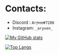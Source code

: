 # Contacts:
- Discord : `Aryͫvͦeͬnͤ#7286`
- Instagram: `_aryven_`

[![My GitHub stats](https://github-readme-stats.vercel.app/api?username=aryven&show_icons=true&theme=dark&count_private=true&hide=prs&hide_title=false)](https://github.com/anuraghazra/github-readme-stats)

[![Top Langs](https://github-readme-stats.vercel.app/api/top-langs/?username=anuraghazra&hide_title=false&layout=compact&theme=dark&langs_count=10)](https://github.com/anuraghazra/github-readme-stats)
